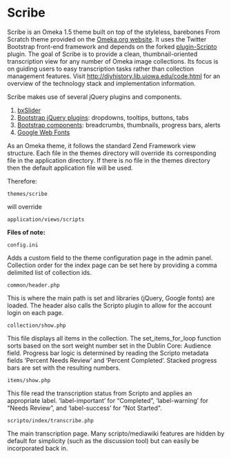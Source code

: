 Scribe
===========

Scribe is an Omeka 1.5 theme built on top of the styleless, barebones From Scratch theme provided on the [Omeka.org website](http://omeka.org/add-ons/themes/from-scratch/). It uses the Twitter Bootstrap front-end framework and depends on the forked [plugin-Scripto](https://github.com/ui-libraries/plugin-Scripto) plugin. The goal of Scribe is to provide a clean, thumbnail-oriented transcription view for any number of Omeka image collections. Its focus is on guiding users to easy transcription tasks rather than collection management features. Visit http://diyhistory.lib.uiowa.edu/code.html for an overview of the technology stack and implementation information.

Scribe makes use of several jQuery plugins and components.
 
1.    [bxSlider](http://bxslider.com/)
2.    [Bootstrap jQuery plugins](http://twitter.github.com/bootstrap/javascript.html): dropdowns, tooltips, buttons, tabs 
3.    [Bootstrap components](http://twitter.github.com/bootstrap/components.html): breadcrumbs, thumbnails, progress bars, alerts 	
4.    [Google Web Fonts](http://www.google.com/webfonts) 

As an Omeka theme, it follows the standard Zend Framework view structure. Each file in the themes directory will override its corresponding file in the application directory. If there is no file in the themes directory then the default application file will be used.
 

Therefore:
 
	themes/scribe 

will override

	application/views/scripts

<strong>Files of note:</strong>

	config.ini
Adds a custom field to the theme configuration page in the admin panel. Collection order for the index page can be set here by providing a comma delimited list of collection ids.
 
	common/header.php 
This is where the main path is set and libraries (jQuery, Google fonts) are loaded. The header also calls the Scripto plugin to allow for the account login on each page.
 
	collection/show.php 
This file displays all items in the collection. The set_items_for_loop function sorts based on the sort weight number set in the Dublin Core: Audience field. Progress bar logic is determined by reading the Scripto metadata fields ‘Percent Needs Review’ and ‘Percent Completed’. Stacked progress bars are set with the resulting numbers.
 
	items/show.php 
This file read the transcription status from Scripto and applies an appropriate label. ‘label-important’ for “Completed”, ‘label-warning’ for “Needs Review”, and ‘label-success’ for “Not Started".
 
	scripto/index/transcribe.php 
The main transcription page. Many scripto/mediawiki features are hidden by default for simplicity (such as the discussion tool) but can easily be incorporated back in.
